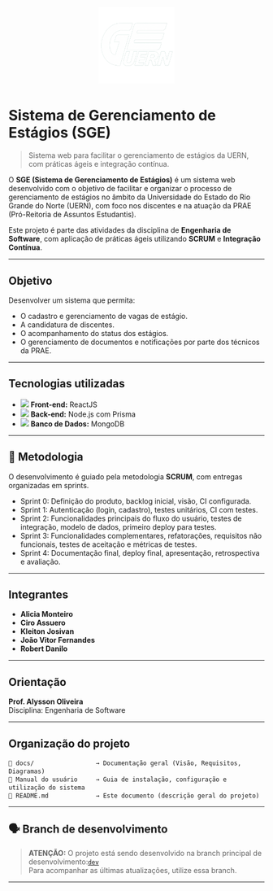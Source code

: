 <h1 align="center">
  <img src="Docs/Logo.png" alt="Logo" width="150"/>
</h1>

# Sistema de Gerenciamento de Estágios (SGE)

> Sistema web para facilitar o gerenciamento de estágios da UERN, com práticas ágeis e integração contínua.

O **SGE (Sistema de Gerenciamento de Estágios)** é um sistema web desenvolvido com o objetivo de facilitar e organizar o processo de gerenciamento de estágios no âmbito da Universidade do Estado do Rio Grande do Norte (UERN), com foco nos discentes e na atuação da PRAE (Pró-Reitoria de Assuntos Estudantis).

Este projeto é parte das atividades da disciplina de **Engenharia de Software**, com aplicação de práticas ágeis utilizando **SCRUM** e **Integração Contínua**.

---

## Objetivo

Desenvolver um sistema que permita:

- O cadastro e gerenciamento de vagas de estágio.
- A candidatura de discentes.
- O acompanhamento do status dos estágios.
- O gerenciamento de documentos e notificações por parte dos técnicos da PRAE.

---

## Tecnologias utilizadas

- <img src="https://cdn.jsdelivr.net/gh/devicons/devicon/icons/react/react-original.svg" width="25"/> **Front-end:** ReactJS
- <img src="https://cdn.jsdelivr.net/gh/devicons/devicon/icons/nodejs/nodejs-original.svg" width="25"/> **Back-end:** Node.js com Prisma
- <img src="https://cdn.jsdelivr.net/gh/devicons/devicon/icons/mongodb/mongodb-original.svg" width="25"/> **Banco de Dados:** MongoDB

---

## 🔄 Metodologia

O desenvolvimento é guiado pela metodologia **SCRUM**, com entregas organizadas em sprints.  

- Sprint 0: Definição do produto, backlog inicial, visão, CI configurada.
- Sprint 1: Autenticação (login, cadastro), testes unitários, CI com testes.
- Sprint 2: Funcionalidades principais do fluxo do usuário, testes de integração, modelo de dados, primeiro deploy para testes.
- Sprint 3: Funcionalidades complementares, refatorações, requisitos não funcionais, testes de aceitação e métricas de testes.
- Sprint 4: Documentação final, deploy final, apresentação, retrospectiva e avaliação.

---

## Integrantes

- **Alicia Monteiro**
- **Ciro Assuero**
- **Kleiton Josivan**
- **João Vitor Fernandes**
- **Robert Danilo**

---

## Orientação

**Prof. Alysson Oliveira**  
Disciplina: Engenharia de Software

---

## Organização do projeto

```plaintext
📁 docs/                 → Documentação geral (Visão, Requisitos, Diagramas)
📖 Manual do usuário     → Guia de instalação, configuração e utilização do sistema
📄 README.md             → Este documento (descrição geral do projeto)
```
---

## 🗣️ Branch de desenvolvimento 

> **ATENÇÃO:** O projeto está sendo desenvolvido na branch principal de desenvolvimento:[`dev`](https://github.com/jootaavee/Gest-o-de-est-gio/tree/dev)  
> Para acompanhar as últimas atualizações, utilize essa branch.

---


